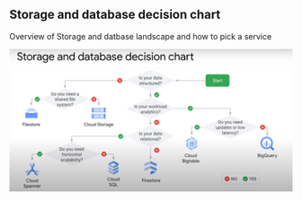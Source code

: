 ## Storage and database decision chart

Overview of Storage and datbase landscape and how to pick a service

<img src="https://github.com/paulowe/gcp/blob/main/captures/Capture%208.PNG" />

